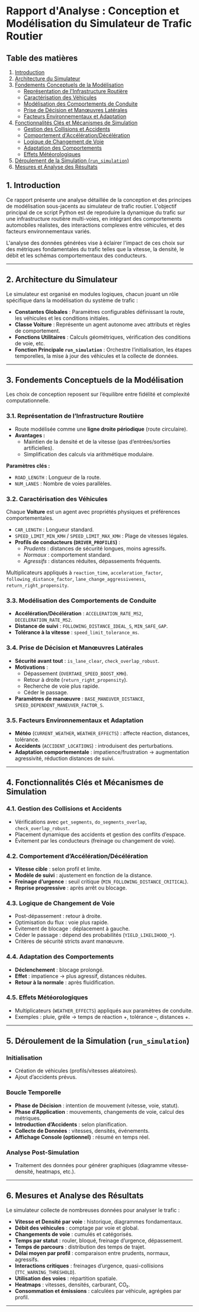 # Rapport d'Analyse : Conception et Modélisation du Simulateur de Trafic Routier

## Table des matières

1. [Introduction](https://github.com/Wartets/Autoroutes/tree/main#1-introduction)  
2. [Architecture du Simulateur](#2-architecture-du-simulateur)  
3. [Fondements Conceptuels de la Modélisation](#3-fondements-conceptuels-de-la-modélisation)  
   - [Représentation de l'Infrastructure Routière](#31-représentation-de-linfrastructure-routière)  
   - [Caractérisation des Véhicules](#32-caractérisation-des-véhicules)  
   - [Modélisation des Comportements de Conduite](#33-modélisation-des-comportements-de-conduite)  
   - [Prise de Décision et Manœuvres Latérales](#34-prise-de-décision-et-manœuvres-latérales)  
   - [Facteurs Environnementaux et Adaptation](#35-facteurs-environnementaux-et-adaptation)  
4. [Fonctionnalités Clés et Mécanismes de Simulation](#4-fonctionnalités-clés-et-mécanismes-de-simulation)  
   - [Gestion des Collisions et Accidents](#41-gestion-des-collisions-et-accidents)  
   - [Comportement d'Accélération/Décélération](#42-comportement-daccélérationdécélération)  
   - [Logique de Changement de Voie](#43-logique-de-changement-de-voie)  
   - [Adaptation des Comportements](#44-adaptation-des-comportements)  
   - [Effets Météorologiques](#45-effets-météorologiques)  
5. [Déroulement de la Simulation (`run_simulation`)](#5-déroulement-de-la-simulation-run_simulation)  
6. [Mesures et Analyse des Résultats](#6-mesures-et-analyse-des-résultats)  

## 1. Introduction

Ce rapport présente une analyse détaillée de la conception et des principes de modélisation sous-jacents au simulateur de trafic routier. L'objectif principal de ce script Python est de reproduire la dynamique du trafic sur une infrastructure routière multi-voies, en intégrant des comportements automobiles réalistes, des interactions complexes entre véhicules, et des facteurs environnementaux variés.  

L'analyse des données générées vise à éclairer l'impact de ces choix sur des métriques fondamentales du trafic telles que la vitesse, la densité, le débit et les schémas comportementaux des conducteurs.

---

## 2. Architecture du Simulateur

Le simulateur est organisé en modules logiques, chacun jouant un rôle spécifique dans la modélisation du système de trafic :

- **Constantes Globales** : Paramètres configurables définissant la route, les véhicules et les conditions initiales.
- **Classe Voiture** : Représente un agent autonome avec attributs et règles de comportement.
- **Fonctions Utilitaires** : Calculs géométriques, vérification des conditions de voie, etc.
- **Fonction Principale `run_simulation`** : Orchestre l’initialisation, les étapes temporelles, la mise à jour des véhicules et la collecte de données.

---

## 3. Fondements Conceptuels de la Modélisation

Les choix de conception reposent sur l’équilibre entre fidélité et complexité computationnelle.

### 3.1. Représentation de l’Infrastructure Routière

- Route modélisée comme une **ligne droite périodique** (route circulaire).
- **Avantages :**
  - Maintien de la densité et de la vitesse (pas d’entrées/sorties artificielles).
  - Simplification des calculs via arithmétique modulaire.

**Paramètres clés :**
- `ROAD_LENGTH` : Longueur de la route.
- `NUM_LANES` : Nombre de voies parallèles.

### 3.2. Caractérisation des Véhicules

Chaque **Voiture** est un agent avec propriétés physiques et préférences comportementales.

- `CAR_LENGTH` : Longueur standard.
- `SPEED_LIMIT_MIN_KMH` / `SPEED_LIMIT_MAX_KMH` : Plage de vitesses légales.
- **Profils de conducteurs (`DRIVER_PROFILES`)** :
  - *Prudents* : distances de sécurité longues, moins agressifs.
  - *Normaux* : comportement standard.
  - *Agressifs* : distances réduites, dépassements fréquents.  

Multiplicateurs appliqués à `reaction_time`, `acceleration_factor`, `following_distance_factor`, `lane_change_aggressiveness`, `return_right_propensity`.

### 3.3. Modélisation des Comportements de Conduite

- **Accélération/Décélération** : `ACCELERATION_RATE_MS2`, `DECELERATION_RATE_MS2`.
- **Distance de suivi** : `FOLLOWING_DISTANCE_IDEAL_S`, `MIN_SAFE_GAP`.
- **Tolérance à la vitesse** : `speed_limit_tolerance_ms`.

### 3.4. Prise de Décision et Manœuvres Latérales

- **Sécurité avant tout** : `is_lane_clear`, `check_overlap_robust`.  
- **Motivations** :
  - Dépassement (`OVERTAKE_SPEED_BOOST_KMH`).
  - Retour à droite (`return_right_propensity`).
  - Recherche de voie plus rapide.
  - Céder le passage.
- **Paramètres de manœuvre** : `BASE_MANEUVER_DISTANCE`, `SPEED_DEPENDENT_MANEUVER_FACTOR_S`.

### 3.5. Facteurs Environnementaux et Adaptation

- **Météo** (`CURRENT_WEATHER`, `WEATHER_EFFECTS`) : affecte réaction, distances, tolérance.
- **Accidents** (`ACCIDENT_LOCATIONS`) : introduisent des perturbations.
- **Adaptation comportementale** : impatience/frustration → augmentation agressivité, réduction distances de suivi.

---

## 4. Fonctionnalités Clés et Mécanismes de Simulation

### 4.1. Gestion des Collisions et Accidents
- Vérifications avec `get_segments`, `do_segments_overlap`, `check_overlap_robust`.
- Placement dynamique des accidents et gestion des conflits d’espace.
- Évitement par les conducteurs (freinage ou changement de voie).

### 4.2. Comportement d’Accélération/Décélération
- **Vitesse cible** : selon profil et limite.
- **Modèle de suivi** : ajustement en fonction de la distance.
- **Freinage d’urgence** : seuil critique (`MIN_FOLLOWING_DISTANCE_CRITICAL`).
- **Reprise progressive** : après arrêt ou blocage.

### 4.3. Logique de Changement de Voie
- Post-dépassement : retour à droite.
- Optimisation du flux : voie plus rapide.
- Évitement de blocage : déplacement à gauche.
- Céder le passage : dépend des probabilités (`YIELD_LIKELIHOOD_*`).
- Critères de sécurité stricts avant manœuvre.

### 4.4. Adaptation des Comportements
- **Déclenchement** : blocage prolongé.
- **Effet** : impatience → plus agressif, distances réduites.
- **Retour à la normale** : après fluidification.

### 4.5. Effets Météorologiques
- Multiplicateurs (`WEATHER_EFFECTS`) appliqués aux paramètres de conduite.
- Exemples : pluie, grêle → temps de réaction +, tolérance –, distances +.

---

## 5. Déroulement de la Simulation (`run_simulation`)

### Initialisation
- Création de véhicules (profils/vitesses aléatoires).
- Ajout d’accidents prévus.

### Boucle Temporelle
- **Phase de Décision** : intention de mouvement (vitesse, voie, statut).
- **Phase d’Application** : mouvements, changements de voie, calcul des métriques.
- **Introduction d’Accidents** : selon planification.
- **Collecte de Données** : vitesses, densités, événements.
- **Affichage Console (optionnel)** : résumé en temps réel.

### Analyse Post-Simulation
- Traitement des données pour générer graphiques (diagramme vitesse-densité, heatmaps, etc.).

---

## 6. Mesures et Analyse des Résultats

Le simulateur collecte de nombreuses données pour analyser le trafic :

- **Vitesse et Densité par voie** : historique, diagrammes fondamentaux.
- **Débit des véhicules** : comptage par voie et global.
- **Changements de voie** : cumulés et catégorisés.
- **Temps par statut** : rouler, bloqué, freinage d’urgence, dépassement.
- **Temps de parcours** : distribution des temps de trajet.
- **Délai moyen par profil** : comparaison entre prudents, normaux, agressifs.
- **Interactions critiques** : freinages d’urgence, quasi-collisions (`TTC_WARNING_THRESHOLD`).
- **Utilisation des voies** : répartition spatiale.
- **Heatmaps** : vitesses, densités, carburant, CO₂.
- **Consommation et émissions** : calculées par véhicule, agrégées par profil.

---
